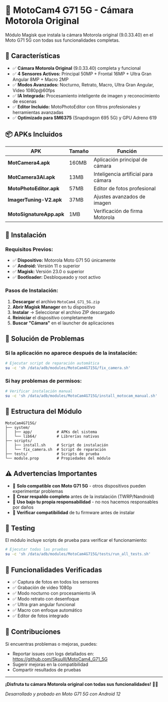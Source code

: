 # 📱 MotoCam4 G71 5G - Cámara Motorola Original

Módulo Magisk que instala la cámara Motorola original (9.0.33.40) en el Moto G71 5G con todas sus funcionalidades completas.

## 🎯 **Características**

- ✅ **Cámara Motorola Original** (9.0.33.40) completa y funcional
- ✅ **4 Sensores Activos:** Principal 50MP + Frontal 16MP + Ultra Gran Angular 8MP + Macro 2MP
- ✅ **Modos Avanzados:** Nocturno, Retrato, Macro, Ultra Gran Angular, Video 1080p@60fps
- ✅ **IA Integrada:** Procesamiento inteligente de imagen y reconocimiento de escenas
- ✅ **Editor Incluido:** MotoPhotoEditor con filtros profesionales y herramientas avanzadas
- ✅ **Optimizado para SM6375** (Snapdragon 695 5G) y GPU Adreno 619

## 📦 **APKs Incluidos**

| APK | Tamaño | Función |
|-----|--------|---------|
| **MotCamera4.apk** | 160MB | Aplicación principal de cámara |
| **MotCamera3AI.apk** | 13MB | Inteligencia artificial para cámara |
| **MotoPhotoEditor.apk** | 57MB | Editor de fotos profesional |
| **ImagerTuning-V2.apk** | 37MB | Ajustes avanzados de imagen |
| **MotoSignatureApp.apk** | 1MB | Verificación de firma Motorola |

## 🚀 **Instalación**

### **Requisitos Previos:**
- ✅ **Dispositivo:** Motorola Moto G71 5G únicamente
- ✅ **Android:** Versión 11 o superior
- ✅ **Magisk:** Versión 23.0 o superior
- ✅ **Bootloader:** Desbloqueado y root activo

### **Pasos de Instalación:**

1. **Descargar** el archivo `MotoCam4_G71_5G.zip`
2. **Abrir Magisk Manager** en tu dispositivo
3. **Instalar** → Seleccionar el archivo ZIP descargado
4. **Reiniciar** el dispositivo completamente
5. **Buscar "Cámara"** en el launcher de aplicaciones

## 🔧 **Solución de Problemas**

### Si la aplicación no aparece después de la instalación:

```bash
# Ejecutar script de reparación automática
su -c 'sh /data/adb/modules/MotoCam4G715G/fix_camera.sh'
```

### Si hay problemas de permisos:

```bash
# Verificar instalación manual
su -c 'sh /data/adb/modules/MotoCam4G715G/install_motocam_manual.sh'
```

## 📁 **Estructura del Módulo**

```
MotoCam4G715G/
├── system/
│   ├── app/           # APKs del sistema
│   └── lib64/         # Librerías nativas
├── scripts/
│   ├── install.sh     # Script de instalación
│   └── fix_camera.sh  # Script de reparación
├── tests/             # Scripts de prueba
└── module.prop        # Propiedades del módulo
```

## ⚠️ **Advertencias Importantes**

- 🔴 **Solo compatible con Moto G71 5G** - otros dispositivos pueden experimentar problemas
- 🔴 **Crear respaldo completo** antes de la instalación (TWRP/Nandroid)
- 🔴 **Uso bajo tu propia responsabilidad** - no nos hacemos responsables por daños
- 🔴 **Verificar compatibilidad** de tu firmware antes de instalar

## 🧪 **Testing**

El módulo incluye scripts de prueba para verificar el funcionamiento:

```bash
# Ejecutar todas las pruebas
su -c 'sh /data/adb/modules/MotoCam4G715G/tests/run_all_tests.sh'
```

## 📸 **Funcionalidades Verificadas**

- ✅ Captura de fotos en todos los sensores
- ✅ Grabación de video 1080p
- ✅ Modo nocturno con procesamiento IA
- ✅ Modo retrato con desenfoque
- ✅ Ultra gran angular funcional
- ✅ Macro con enfoque automático
- ✅ Editor de fotos integrado

## 🤝 **Contribuciones**

Si encuentras problemas o mejoras, puedes:
- Reportar issues con logs detallados en: https://github.com/SkuuIll/MotoCam4_G71_5G
- Sugerir mejoras en la compatibilidad
- Compartir resultados de pruebas

---

**¡Disfruta tu cámara Motorola original con todas sus funcionalidades!** 📸✨

*Desarrollado y probado en Moto G71 5G con Android 12*
